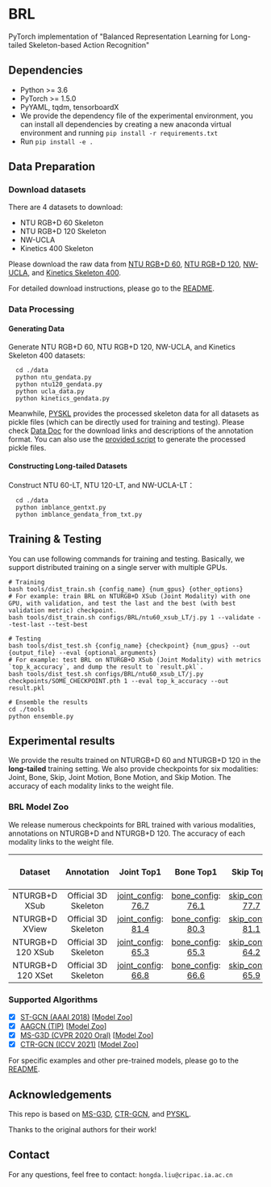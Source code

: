 # BRL
PyTorch implementation of "Balanced Representation Learning for Long-tailed Skeleton-based Action Recognition"

## Dependencies

- Python >= 3.6
- PyTorch >= 1.5.0
- PyYAML, tqdm, tensorboardX
- We provide the dependency file of the experimental environment, you can install all dependencies by creating a new anaconda virtual environment and running `pip install -r requirements.txt `
- Run `pip install -e .` 

## Data Preparation

### Download datasets

There are 4 datasets to download:

- NTU RGB+D 60 Skeleton
- NTU RGB+D 120 Skeleton
- NW-UCLA
- Kinetics 400 Skeleton

Please download the raw data from [NTU RGB+D 60](https://rose1.ntu.edu.sg/dataset/actionRecognition), [NTU RGB+D 120](https://rose1.ntu.edu.sg/dataset/actionRecognition), [NW-UCLA](https://www.dropbox.com/s/10pcm4pksjy6mkq/all_sqe.zip?dl=0), and [Kinetics Skeleton 400](https://drive.google.com/drive/folders/1SPQ6FmFsjGg3f59uCWfdUWI-5HJM_YhZ).

For detailed download instructions, please go to the [README](/data/README.md).

### Data Processing

#### Generating Data
Generate NTU RGB+D 60, NTU RGB+D 120, NW-UCLA, and Kinetics Skeleton 400 datasets:
```
  cd ./data
  python ntu_gendata.py
  python ntu120_gendata.py
  python ucla_data.py
  python kinetics_gendata.py
```
Meanwhile, [PYSKL](https://github.com/kennymckormick/pyskl#data-preparation) provides the processed skeleton data for all datasets as pickle files (which can be directly used for training and testing).
Please check [Data Doc](/data/pyskl_data/README.md) for the download links and descriptions of the annotation format.
You can also use the [provided script](/data/pyskl_data/ntu_preproc.py) to generate the processed pickle files. 

#### Constructing Long-tailed Datasets
Construct NTU 60-LT, NTU 120-LT, and NW-UCLA-LT：
```
  cd ./data
  python imblance_gentxt.py
  python imblance_gendata_from_txt.py
```

## Training & Testing

You can use following commands for training and testing. Basically, we support distributed training on a single server with multiple GPUs.
```shell
# Training
bash tools/dist_train.sh {config_name} {num_gpus} {other_options}
# For example: train BRL on NTURGB+D XSub (Joint Modality) with one GPU, with validation, and test the last and the best (with best validation metric) checkpoint.
bash tools/dist_train.sh configs/BRL/ntu60_xsub_LT/j.py 1 --validate --test-last --test-best
```
```shell
# Testing
bash tools/dist_test.sh {config_name} {checkpoint} {num_gpus} --out {output_file} --eval {optional_arguments}
# For example: test BRL on NTURGB+D XSub (Joint Modality) with metrics `top_k_accuracy`, and dump the result to `result.pkl`.
bash tools/dist_test.sh configs/BRL/ntu60_xsub_LT/j.py checkpoints/SOME_CHECKPOINT.pth 1 --eval top_k_accuracy --out result.pkl
```
```shell
# Ensemble the results
cd ./tools
python ensemble.py
```

## Experimental results

We provide the results trained on NTURGB+D 60 and NTURGB+D 120 in the **long-tailed** training setting. We also provide checkpoints for six modalities: Joint, Bone, Skip, Joint Motion, Bone Motion, and Skip Motion. The accuracy of each modality links to the weight file.

### BRL Model Zoo

We release numerous checkpoints for BRL trained with various modalities, annotations on NTURGB+D and NTURGB+D 120. The accuracy of each modality links to the weight file.

| Dataset | Annotation | Joint Top1 | Bone Top1 | Skip Top1 | Joint Motion Top1 | Bone Motion Top1 | Skip Motion Top1 | Two-Stream Top1 | Four Stream Top1 | Six Stream Top1|
| :---: | :---: | :---: | :---: | :---: | :---: | :---: | :---: | :---: | :---: | :---: |
| NTURGB+D XSub | Official 3D Skeleton | [joint_config](/configs/BRL/ntu60_xsub_LT/j.py): [76.7](https://drive.google.com/drive/folders/1ksC002PtEMxCt8A5l5ftqSN9guBzJxy0?usp=share_link) | [bone_config](/configs/BRL/ntu60_xsub_LT/b.py): [76.1](https://drive.google.com/drive/folders/1ksC002PtEMxCt8A5l5ftqSN9guBzJxy0?usp=share_link) | [skip_config](/configs/BRL/ntu60_xsub_LT/k.py): [77.7](https://drive.google.com/drive/folders/1ksC002PtEMxCt8A5l5ftqSN9guBzJxy0?usp=share_link) | [joint_motion_config](/configs/BRL/ntu60_xsub_LT/jm.py): [75.0](https://drive.google.com/drive/folders/1ksC002PtEMxCt8A5l5ftqSN9guBzJxy0?usp=share_link) | [bone_motion_config](/configs/BRL/ntu60_xsub_LT/bm.py): [72.8](https://drive.google.com/drive/folders/1ksC002PtEMxCt8A5l5ftqSN9guBzJxy0?usp=share_link) | [skip_motion_config](/configs/BRL/ntu60_xsub_LT/km.py): [73.4](https://drive.google.com/drive/folders/1ksC002PtEMxCt8A5l5ftqSN9guBzJxy0?usp=share_link) | 79.6 | 81.0 | 81.8 |
| NTURGB+D XView | Official 3D Skeleton | [joint_config](/configs/BRL/ntu60_xview_LT/j.py): [81.4](https://drive.google.com/drive/folders/1KrtXE1tdJGVJz2ixWpR6Vd7l5qzAf8TV?usp=share_link) | [bone_config](/configs/BRL/ntu60_xview_LT/b.py): [80.3](https://drive.google.com/drive/folders/1KrtXE1tdJGVJz2ixWpR6Vd7l5qzAf8TV?usp=share_link) | [skip_config](/configs/BRL/ntu60_xview_LT/k.py): [81.1](https://drive.google.com/drive/folders/1KrtXE1tdJGVJz2ixWpR6Vd7l5qzAf8TV?usp=share_link) | [joint_motion_config](/configs/BRL/ntu60_xview_LT/jm.py): [78.5](https://drive.google.com/drive/folders/1KrtXE1tdJGVJz2ixWpR6Vd7l5qzAf8TV?usp=share_link) | [bone_motion_config](/configs/BRL/ntu60_xview_LT/bm.py): [76.2](https://drive.google.com/drive/folders/1KrtXE1tdJGVJz2ixWpR6Vd7l5qzAf8TV?usp=share_link) | [skip_motion_config](/configs/BRL/ntu60_xview_LT/km.py): [77.2](https://drive.google.com/drive/folders/1KrtXE1tdJGVJz2ixWpR6Vd7l5qzAf8TV?usp=share_link) | 84.0 | 84.9 | 85.4 |
| NTURGB+D 120 XSub | Official 3D Skeleton | [joint_config](/configs/BRL/ntu120_xsub_LT/j.py): [65.3](https://drive.google.com/drive/folders/1Lgnm_phTSM1fniYHONfzahJBdJZm36IV?usp=share_link) | [bone_config](/configs/BRL/ntu120_xsub_LT/b.py): [65.3](https://drive.google.com/drive/folders/1Lgnm_phTSM1fniYHONfzahJBdJZm36IV?usp=share_link) | [skip_config](/configs/BRL/ntu120_xsub_LT/k.py): [64.2](https://drive.google.com/drive/folders/1Lgnm_phTSM1fniYHONfzahJBdJZm36IV?usp=share_link) | [joint_motion_config](/configs/BRL/ntu120_xsub_LT/jm.py): [59.7](https://drive.google.com/drive/folders/1Lgnm_phTSM1fniYHONfzahJBdJZm36IV?usp=share_link) | [bone_motion_config](/configs/BRL/ntu120_xsub_LT/bm.py): [59.8](https://drive.google.com/drive/folders/1Lgnm_phTSM1fniYHONfzahJBdJZm36IV?usp=share_link) | [skip_motion_config](/configs/BRL/ntu120_xsub_LT/km.py): [59.6](https://drive.google.com/drive/folders/1Lgnm_phTSM1fniYHONfzahJBdJZm36IV?usp=share_link) | 68.7 | 69.4 | 69.7 |
| NTURGB+D 120 XSet | Official 3D Skeleton | [joint_config](/configs/BRL/ntu120_xset_LT/j.py): [66.8](https://drive.google.com/drive/folders/1L1mmgp-RtifmXTiWTNBU21e6Q3r7QV4i?usp=share_link) | [bone_config](/configs/BRL/ntu120_xset_LT/b.py): [66.6](https://drive.google.com/drive/folders/1L1mmgp-RtifmXTiWTNBU21e6Q3r7QV4i?usp=share_link) | [skip_config](/configs/BRL/ntu120_xset_LT/k.py): [65.9](https://drive.google.com/drive/folders/1L1mmgp-RtifmXTiWTNBU21e6Q3r7QV4i?usp=share_link) | [joint_motion_config](/configs/BRL/ntu120_xset_LT/jm.py): [63.5](https://drive.google.com/drive/folders/1L1mmgp-RtifmXTiWTNBU21e6Q3r7QV4i?usp=share_link) | [bone_motion_config](/configs/BRL/ntu120_xset_LT/bm.py): [62.2](https://drive.google.com/drive/folders/1L1mmgp-RtifmXTiWTNBU21e6Q3r7QV4i?usp=share_link) | [skip_motion_config](/configs/BRL/ntu120_xset_LT/km.py): [61.6](https://drive.google.com/drive/folders/1L1mmgp-RtifmXTiWTNBU21e6Q3r7QV4i?usp=share_link) | 69.7 | 71.0 | 71.3 |

### Supported Algorithms

- [x] [ST-GCN (AAAI 2018)](https://arxiv.org/abs/1801.07455) [[Model Zoo](/configs/stgcn/README.md)]
- [x] [AAGCN (TIP)](https://arxiv.org/abs/1912.06971) [[Model Zoo](/configs/aagcn/README.md)]
- [x] [MS-G3D (CVPR 2020 Oral)](https://arxiv.org/abs/2003.14111) [[Model Zoo](/configs/msg3d/README.md)]
- [x] [CTR-GCN (ICCV 2021)](https://arxiv.org/abs/2107.12213) [[Model Zoo](/configs/ctrgcn/README.md)]

For specific examples and other pre-trained models, please go to the [README](/configs/README.md).


## Acknowledgements

This repo is based on [MS-G3D](https://github.com/kenziyuliu/ms-g3d), [CTR-GCN](https://github.com/Uason-Chen/CTR-GCN), and [PYSKL](https://github.com/kennymckormick/pyskl).

Thanks to the original authors for their work!

## Contact
For any questions, feel free to contact: `hongda.liu@cripac.ia.ac.cn`
